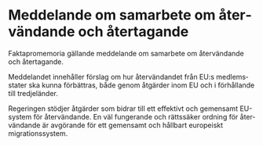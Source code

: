 # Meddelande om samarbete om åter­vän­dande och åter­tagande

Faktapromemoria gällande med­delande om sam­arbete om åter­vän­dande och åter­tagande.

Meddelandet inne­håller för­slag om hur åter­vän­dandet från EU:s medlems­stater ska kunna för­bättras, både genom åtgärder inom EU och i förhål­lande till tredje­länder.

Regeringen stödjer åtgärder som bidrar till ett effektivt och gemen­samt EU-system för åter­vändande. En väl funge­rande och rätts­säker ordning för åter­vän­dande är avgörande för ett gemen­samt och hållbart europeiskt migrations­system.
